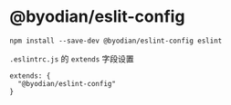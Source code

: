 # @byodian/eslit-config

```
npm install --save-dev @byodian/eslint-config eslint
```
`.eslintrc.js` 的 `extends` 字段设置
```
extends: {
  "@byodian/eslint-config"
}
```
